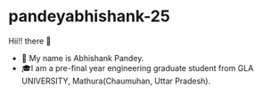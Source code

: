 # pandeyabhishank-25

 Hii!! there :wave:
* 💁 My name is Abhishank Pandey. 
* 🎓I am a pre-final year engineering graduate student from GLA UNIVERSITY, Mathura(Chaumuhan, Uttar Pradesh).
